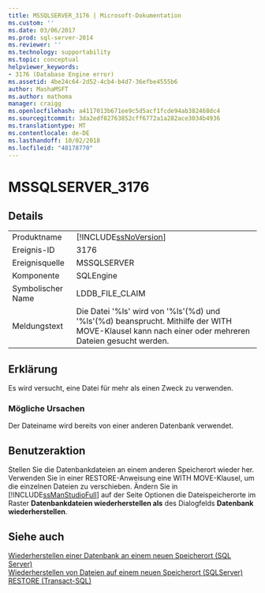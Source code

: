 ```yaml
---
title: MSSQLSERVER_3176 | Microsoft-Dokumentation
ms.custom: ''
ms.date: 03/06/2017
ms.prod: sql-server-2014
ms.reviewer: ''
ms.technology: supportability
ms.topic: conceptual
helpviewer_keywords:
- 3176 (Database Engine error)
ms.assetid: 4be24c64-2d52-4cb4-b4d7-36efbe4555b6
author: MashaMSFT
ms.author: mathoma
manager: craigg
ms.openlocfilehash: a4117013b671ee9c5d5acf1fcde94ab382468dc4
ms.sourcegitcommit: 3da2edf82763852cff6772a1a282ace3034b4936
ms.translationtype: MT
ms.contentlocale: de-DE
ms.lasthandoff: 10/02/2018
ms.locfileid: "48178770"
---
```

# <a name="mssqlserver3176"></a>MSSQLSERVER_3176
    
## <a name="details"></a>Details  
  
|||  
|-|-|  
|Produktname|[!INCLUDE[ssNoVersion](../../includes/ssnoversion-md.md)]|  
|Ereignis-ID|3176|  
|Ereignisquelle|MSSQLSERVER|  
|Komponente|SQLEngine|  
|Symbolischer Name|LDDB_FILE_CLAIM|  
|Meldungstext|Die Datei '%ls' wird von '%ls'(%d) und '%ls'(%d) beansprucht. Mithilfe der WITH MOVE-Klausel kann nach einer oder mehreren Dateien gesucht werden.|  
  
## <a name="explanation"></a>Erklärung  
 Es wird versucht, eine Datei für mehr als einen Zweck zu verwenden.  
  
### <a name="possible-causes"></a>Mögliche Ursachen  
 Der Dateiname wird bereits von einer anderen Datenbank verwendet.  
  
## <a name="user-action"></a>Benutzeraktion  
 Stellen Sie die Datenbankdateien an einem anderen Speicherort wieder her. Verwenden Sie in einer RESTORE-Anweisung eine WITH MOVE-Klausel, um die einzelnen Dateien zu verschieben. Ändern Sie in [!INCLUDE[ssManStudioFull](../../includes/ssmanstudiofull-md.md)] auf der Seite Optionen die Dateispeicherorte im Raster **Datenbankdateien wiederherstellen als** des Dialogfelds **Datenbank wiederherstellen**.  
  
## <a name="see-also"></a>Siehe auch  
 [Wiederherstellen einer Datenbank an einem neuen Speicherort &#40;SQL Server&#41;](../backup-restore/restore-a-database-to-a-new-location-sql-server.md)   
 [Wiederherstellen von Dateien auf einem neuen Speicherort &#40;SQLServer&#41;](../backup-restore/restore-files-to-a-new-location-sql-server.md)   
 [RESTORE &#40;Transact-SQL&#41;](/sql/t-sql/statements/restore-statements-transact-sql)  
  
  
